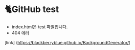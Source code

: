 # 🐈GitHub test

+ index.html은 test 파일입니다. 
+ 404 에러 

[link] (https://blackberryblue.github.io/BackgroundGenerator/)